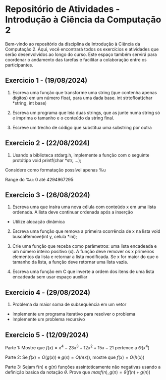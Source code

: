 # Repositório de Atividades - Introdução à Ciência da Computação 2

Bem-vindo ao repositório da disciplina de Introdução à Ciência da Computação 2. Aqui, você encontrará todos os exercícios e atividades que serão desenvolvidos ao longo do curso. Este espaço também servirá para coordenar o andamento das tarefas e facilitar a colaboração entre os participantes.


## Exercicio 1 - (19/08/2024)

1. Escreva uma função que transforme uma
string (que contenha apenas dígitos) em um
número float, para uma dada base.
int strtofloat(char *string, int base)

2. Escreva um programa que leia duas
strings, que as junte numa string só e
imprima o tamanho e o conteúdo da string
final.

3. Escreve um trecho de código que
substitua uma substring por outra

## Exercicio 2 - (22/08/2024)

1. Usando a biblioteca stdarg.h, implemente a função com o seguinte protótipo void printf(char *str, ...);

Considere como formatação possível apenas %u

Range do %u: 0 até 4294967295

## Exercicio 3 - (26/08/2024)

1. Escreva uma que insira uma nova célula
com conteúdo x em uma lista ordenada. A
lista deve continuar ordenada após a
inserção
- Utilize alocação dinâmica

2. Escreva uma função que remova a
primeira ocorrência de x na lista
 void buscaRemove(int y, celula *ini); 

3. Crie uma função que receba como
parâmetros: uma lista encadeada e um
número inteiro positivo (x). A função deve
remover os x primeiros elementos da lista
e retornar a lista modificada. Se x for
maior do que o tamanho da lista, a função
deve retornar uma lista vazia.

4. Escreva uma função em C que inverte a
ordem dos itens de uma lista encadeada
sem usar espaço auxiliar

## Exercicio 4 - (29/08/2024)
1. Problema da maior soma de subsequência
em um vetor
- Implemente um programa iterativo para
resolver o problema
- Implemente um problema recursivo

## Exercicio 5 - (12/09/2024)
Parte 1: Mostre que $f(x) = x^4 - 23x^3 + 12x^2 + 15x - 21$ pertence a $\Theta(x^4)$

Parte 2: Se $f(x) = O(g(x))$ e $g(x) = O(h(x))$, mostre que $f(x) = O(h(x))$

Parte 3: Sejam f(n) e g(n) funções assintoticamente não negativas usando a definição basica da notação $\theta$. Prove que $max{ f(n), g(n) } = \theta (f(n) + g(n))$